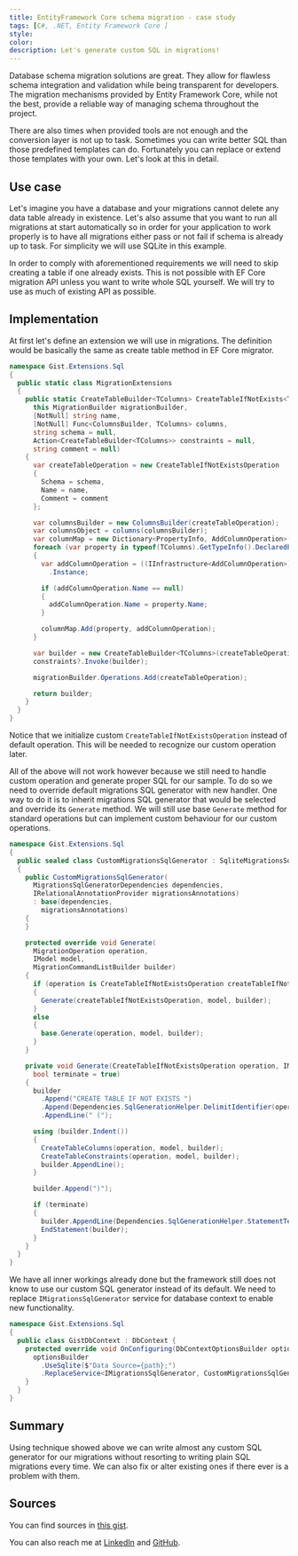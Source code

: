 ```yaml
---
title: EntityFramework Core schema migration - case study
tags: [C#, .NET, Entity Framework Core ]
style:
color:
description: Let's generate custom SQL in migrations!
---
```


Database schema migration solutions are great. They allow for flawless schema integration and validation
while being transparent for developers. The migration mechanisms provided by Entity Framework Core, while not the best, provide a reliable way of managing schema
throughout the project.

There are also times when provided tools are not enough and the conversion layer is not up to task. Sometimes you can write better SQL than those predefined templates can do. Fortunately you can replace or extend those templates with your own. Let's look at this in detail.

## Use case

Let's imagine you have a database and your migrations cannot delete any data table already in existence. Let's also assume that you want to run all migrations at start automatically so in order for your application to work properly is to have all migrations either pass or not fail if schema is already up to task. For simplicity we will use SQLite in this example.

In order to comply with aforementioned requirements we will need to skip creating a table if one already exists. This is not possible with EF Core migration API unless you want to write whole SQL yourself. We will try to use as much of existing API as possible.

## Implementation

At first let's define an extension we will use in migrations. The definition would be basically the same as create table method in EF Core migrator.

```csharp
namespace Gist.Extensions.Sql
{
  public static class MigrationExtensions
  {
    public static CreateTableBuilder<TColumns> CreateTableIfNotExists<TColumns>(
      this MigrationBuilder migrationBuilder,
      [NotNull] string name,
      [NotNull] Func<ColumnsBuilder, TColumns> columns,
      string schema = null,
      Action<CreateTableBuilder<TColumns>> constraints = null,
      string comment = null)
    {
      var createTableOperation = new CreateTableIfNotExistsOperation
      {
        Schema = schema,
        Name = name,
        Comment = comment
      };

      var columnsBuilder = new ColumnsBuilder(createTableOperation);
      var columnsObject = columns(columnsBuilder);
      var columnMap = new Dictionary<PropertyInfo, AddColumnOperation>();
      foreach (var property in typeof(TColumns).GetTypeInfo().DeclaredProperties)
      {
        var addColumnOperation = ((IInfrastructure<AddColumnOperation>)property.GetMethod.Invoke(columnsObject, null))
          .Instance;

        if (addColumnOperation.Name == null)
        {
          addColumnOperation.Name = property.Name;
        }

        columnMap.Add(property, addColumnOperation);
      }

      var builder = new CreateTableBuilder<TColumns>(createTableOperation, columnMap);
      constraints?.Invoke(builder);

      migrationBuilder.Operations.Add(createTableOperation);

      return builder;
    }
  }
}
```

Notice that we initialize custom `CreateTableIfNotExistsOperation` instead of default operation. This will be needed to recognize our custom operation later.

All of the above will not work however because we still need to handle custom operation and generate proper SQL for our sample. To do so we need to override default migrations SQL generator with new handler. One way to do it is to inherit migrations SQL generator that would be selected and override its `Generate` method. We will still use base `Generate` method for standard operations but can implement custom behaviour for our custom operations.

```csharp
namespace Gist.Extensions.Sql
{
  public sealed class CustomMigrationsSqlGenerator : SqliteMigrationsSqlGenerator
  {
    public CustomMigrationsSqlGenerator(
      MigrationsSqlGeneratorDependencies dependencies,
      IRelationalAnnotationProvider migrationsAnnotations)
      : base(dependencies,
        migrationsAnnotations)
    {
    }

    protected override void Generate(
      MigrationOperation operation,
      IModel model,
      MigrationCommandListBuilder builder)
    {
      if (operation is CreateTableIfNotExistsOperation createTableIfNotExistsOperation)
      {
        Generate(createTableIfNotExistsOperation, model, builder);
      }
      else
      {
        base.Generate(operation, model, builder);
      }
    }

    private void Generate(CreateTableIfNotExistsOperation operation, IModel model, MigrationCommandListBuilder builder,
      bool terminate = true)
    {
      builder
        .Append("CREATE TABLE IF NOT EXISTS ")
        .Append(Dependencies.SqlGenerationHelper.DelimitIdentifier(operation.Name, operation.Schema))
        .AppendLine(" (");

      using (builder.Indent())
      {
        CreateTableColumns(operation, model, builder);
        CreateTableConstraints(operation, model, builder);
        builder.AppendLine();
      }

      builder.Append(")");

      if (terminate)
      {
        builder.AppendLine(Dependencies.SqlGenerationHelper.StatementTerminator);
        EndStatement(builder);
      }
    }
  }
}
```

We have all inner workings already done but the framework still does not know to use our custom SQL generator instead of its default. We need to replace `IMigrationsSqlGenerator` service for database context to enable new functionality.

```csharp
namespace Gist.Extensions.Sql
{
  public class GistDbContext : DbContext {
    protected override void OnConfiguring(DbContextOptionsBuilder optionsBuilder) {
      optionsBuilder
        .UseSqlite($"Data Source={path};")
        .ReplaceService<IMigrationsSqlGenerator, CustomMigrationsSqlGenerator>(); //This line is required
    }
  }  
}
```

## Summary

Using technique showed above we can write almost any custom SQL generator for our migrations without resorting to writing plain SQL migrations every time. We can also fix or alter existing ones if there ever is a problem with them.

## Sources

You can find sources in [this gist](https://gist.github.com/mszynka/4c9de68991080268959d03df26acdeef).

You can also reach me at [LinkedIn](https://pl.linkedin.com/in/maszynka) and [GitHub](https://github.com/mszynka).

